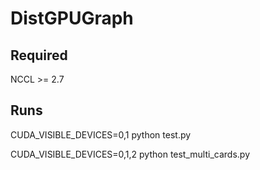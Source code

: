 # DistGPUGraph

## Required

NCCL >= 2.7

## Runs

CUDA_VISIBLE_DEVICES=0,1 python test.py

CUDA_VISIBLE_DEVICES=0,1,2 python test_multi_cards.py
